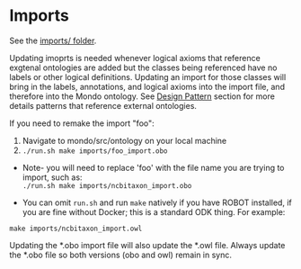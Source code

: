 # Imports

See the [imports/ folder](https://github.com/monarch-initiative/mondo/tree/master/imports).

Updating imoprts is needed whenever logical axioms that reference exgtenal ontologies are added but the classes being referenced have no labels or other logical definitions. Updating an import for those classes will bring in the labels, annotations, and logical axioms into the import file, and therefore into the Mondo ontology. See [Design Pattern](https://mondo.readthedocs.io/en/latest/editors-guide/e-design-patterns/) section for more details patterns that reference external ontologies.

If you need to remake the import "foo":

1. Navigate to mondo/src/ontology on your local machine
2. `./run.sh make imports/foo_import.obo`  

- Note- you will need to replace 'foo' with the file name you are trying to import, such as:  
`./run.sh make imports/ncbitaxon_import.obo`

- You can omit `run.sh` and run `make` natively if you have ROBOT installed, if you are fine without Docker; this is a standard ODK thing. For example:  

`make imports/ncbitaxon_import.owl`

Updating the *.obo import file will also update the *.owl file. Always update the *.obo file so both versions (obo and owl) remain in sync. 
